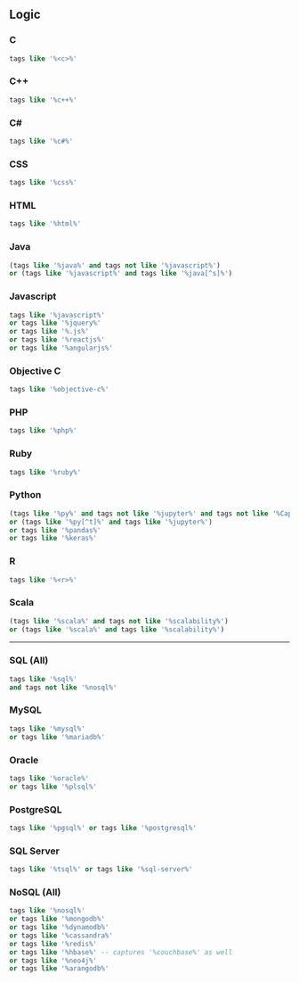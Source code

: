 ## Logic

### C
```sql
tags like '%<c>%'
```

### C++
```sql
tags like '%c++%'
```

### C#
```sql
tags like '%c#%'
```

### CSS
```sql
tags like '%css%'
```

### HTML
```sql
tags like '%html%'
```

### Java
```sql
(tags like '%java%' and tags not like '%javascript%') 
or (tags like '%javascript%' and tags like '%java[^s]%')
```

### Javascript
```sql
tags like '%javascript%' 
or tags like '%jquery%' 
or tags like '%.js%'
or tags like '%reactjs%'
or tags like '%angularjs%'
```

### Objective C
```sql
tags like '%objective-c%'
```

### PHP
```sql
tags like '%php%'
```

### Ruby
```sql
tags like '%ruby%'
```
### Python
```sql
(tags like '%py%' and tags not like '%jupyter%' and tags not like '%Capybara%' and tags not like '%copy\-paste%') 
or (tags like '%py[^t]%' and tags like '%jupyter%') 
or tags like '%pandas%'
or tags like '%keras%'
```

### R
```sql
tags like '%<r>%'
```

### Scala
```sql
(tags like '%scala%' and tags not like '%scalability%') 
or (tags like '%scala%' and tags like '%scalability%')
```

----------------------------------
### SQL (All)
```sql
tags like '%sql%' 
and tags not like '%nosql%'
```

### MySQL
```sql
tags like '%mysql%'
or tags like '%mariadb%'
```

### Oracle
```sql
tags like '%oracle%'
or tags like '%plsql%'
```

### PostgreSQL
```sql
tags like '%pgsql%' or tags like '%postgresql%'
```

### SQL Server
```sql
tags like '%tsql%' or tags like '%sql-server%'
```

### NoSQL (All)
```sql
tags like '%nosql%'
or tags like '%mongodb%'
or tags like '%dynamodb%'
or tags like '%cassandra%'
or tags like '%redis%'
or tags like '%hbase%' -- captures '%couchbase%' as well
or tags like '%neo4j%'
or tags like '%arangodb%'
```



